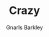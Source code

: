---
layout: post
title: Crazy
author: Gnarls Barkley
language: "Français"
image:
  artist: gnarls-barkley.png
---
